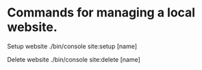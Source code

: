 # Commands for managing a local website.

Setup website
./bin/console site:setup [name]

Delete website
./bin/console site:delete [name]
